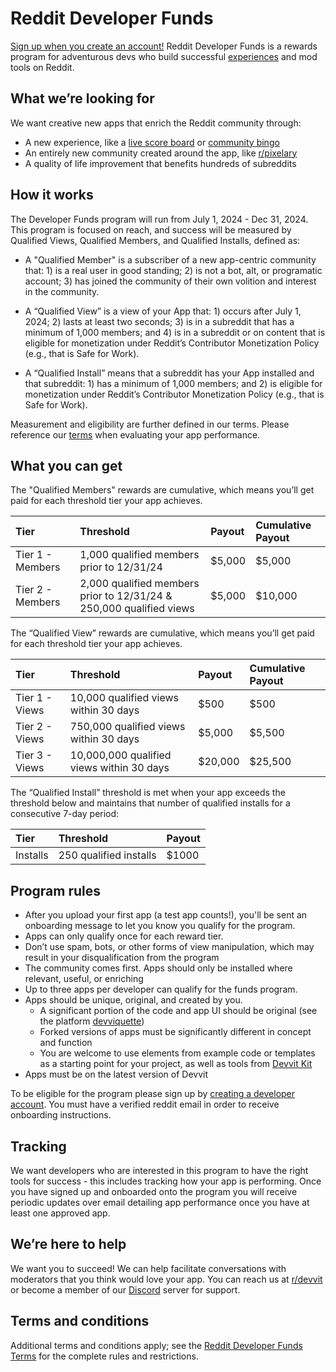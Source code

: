 # Reddit Developer Funds

[Sign up when you create an account!](https://developers.reddit.com/create-account) Reddit Developer Funds is a rewards program for adventurous devs who build successful [experiences](https://developers.reddit.com/docs/experiences) and mod tools on Reddit.

## What we’re looking for

We want creative new apps that enrich the Reddit community through:

- A new experience, like a [live score board](https://developers.reddit.com/docs/showcase/apps#live-scores) or [community bingo](https://developers.reddit.com/docs/showcase/apps#bingo)
- An entirely new community created around the app, like [r/pixelary](https://www.reddit.com/r/Pixelary/)
- A quality of life improvement that benefits hundreds of subreddits

## How it works

The Developer Funds program will run from July 1, 2024 - Dec 31, 2024. This program is focused on reach, and success will be measured by Qualified Views, Qualified Members, and Qualified Installs, defined as:

- A "Qualified Member" is a subscriber of a new app-centric community that: 1) is a real user in good standing; 2) is not a bot, alt, or programatic account; 3) has joined the community of their own volition and interest in the community.

- A “Qualified View” is a view of your App that: 1) occurs after July 1, 2024; 2) lasts at least two seconds; 3) is in a subreddit that has a minimum of 1,000 members; and 4) is in a subreddit or on content that is eligible for monetization under Reddit’s Contributor Monetization Policy (e.g., that is Safe for Work).

- A “Qualified Install” means that a subreddit has your App installed and that subreddit: 1) has a minimum of 1,000 members; and 2) is eligible for monetization under Reddit’s Contributor Monetization Policy (e.g., that is Safe for Work).

Measurement and eligibility are further defined in our terms. Please reference our [terms](https://support.reddithelp.com/hc/en-us/articles/27958169342996) when evaluating your app performance.

## What you can get

The "Qualified Members" rewards are cumulative, which means you’ll get paid for each threshold tier your app achieves.

| Tier             | Threshold                                                           | Payout | Cumulative Payout |
| :--------------- | :------------------------------------------------------------------ | :----- | :---------------- |
| Tier 1 - Members | 1,000 qualified members prior to 12/31/24                           | $5,000 | $5,000            |
| Tier 2 - Members | 2,000 qualified members prior to 12/31/24 & 250,000 qualified views | $5,000 | $10,000           |

The “Qualified View” rewards are cumulative, which means you’ll get paid for each threshold tier your app achieves.

| Tier           | Threshold                                 | Payout  | Cumulative Payout |
| :------------- | :---------------------------------------- | :------ | :---------------- |
| Tier 1 - Views | 10,000 qualified views within 30 days     | $500    | $500              |
| Tier 2 - Views | 750,000 qualified views within 30 days    | $5,000  | $5,500            |
| Tier 3 - Views | 10,000,000 qualified views within 30 days | $20,000 | $25,500           |

The “Qualified Install” threshold is met when your app exceeds the threshold below and maintains that number of qualified installs for a consecutive 7-day period:

| Tier     | Threshold              | Payout |
| :------- | :--------------------- | :----- |
| Installs | 250 qualified installs | $1000  |

## Program rules

- After you upload your first app (a test app counts!), you'll be sent an onboarding message to let you know you qualify for the program.
- Apps can only qualify once for each reward tier.
- Don’t use spam, bots, or other forms of view manipulation, which may result in your disqualification from the program
- The community comes first. Apps should only be installed where relevant, useful, or enriching
- Up to three apps per developer can qualify for the funds program.
- Apps should be unique, original, and created by you.
  - A significant portion of the code and app UI should be original (see the platform [devviquette](https://developers.reddit.com/docs/guidelines))
  - Forked versions of apps must be significantly different in concept and function
  - You are welcome to use elements from example code or templates as a starting point for your project, as well as tools from [Devvit Kit](https://github.com/reddit/devvit-kit)
- Apps must be on the latest version of Devvit

To be eligible for the program please sign up by [creating a developer account](https://developers.reddit.com/create-account). You must have a verified reddit email in order to receive onboarding instructions.

## Tracking

We want developers who are interested in this program to have the right tools for success - this includes tracking how your app is performing. Once you have signed up and onboarded onto the program you will receive periodic updates over email detailing app performance once you have at least one approved app.

## We’re here to help

We want you to succeed! We can help facilitate conversations with moderators that you think would love your app. You can reach us at [r/devvit](https://www.reddit.com/r/devvit/) or become a member of our [Discord](https://discord.com/invite/R7yu2wh9Qz) server for support.

## Terms and conditions

Additional terms and conditions apply; see the [Reddit Developer Funds Terms](https://support.reddithelp.com/hc/en-us/articles/27958169342996) for the complete rules and restrictions.
